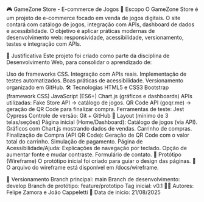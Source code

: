 🎮 GameZone Store - E-commerce de Jogos
📌 Escopo
O GameZone Store é um projeto de e-commerce focado em venda de jogos digitais.
O site contará com catálogo de jogos, integração com APIs, dashboard de dados e acessibilidade.
O objetivo é aplicar práticas modernas de desenvolvimento web: responsividade, acessibilidade, versionamento, testes e integração com APIs.

🎯 Justificativa
Este projeto foi criado como parte da disciplina de Desenvolvimento Web, para consolidar o aprendizado de:

Uso de frameworks CSS.
Integração com APIs reais.
Implementação de testes automatizados.
Boas práticas de acessibilidade.
Versionamento organizado em GitHub.
🛠️ Tecnologias
HTML5 e CSS3
Bootstrap (framework CSS)
JavaScript (ES6+)
Chart.js (gráficos e dashboards)
APIs utilizadas:
Fake Store API → catálogo de jogos.
QR Code API (goqr.me) → geração de QR Code para finalizar compra.
Ferramentas de teste:
Jest
Cypress
Controle de versão:
Git + GitHub
📱 Layout (mínimo de 3 telas/seções)
Página inicial (Home/Dashboard):
Catálogo de jogos (via API).
Gráficos com Chart.js mostrando dados de vendas.
Carrinho de compras.
Finalização de Compra (API QR Code):
Geração de QR Code com o valor total do carrinho.
Simulação de pagamento.
Página de Acessibilidade/Ajuda:
Explicações de navegação por teclado.
Opção de aumentar fonte e mudar contraste.
Formulário de contato.
📐 Protótipo (Wireframe)
O protótipo inicial foi criado para guiar o design das páginas.
📂 O arquivo do wireframe está disponível em /docs/wireframe.

📌 Versionamento
Branch principal: main
Branch de desenvolvimento: develop
Branch de protótipo: feature/prototipo
Tag inicial: v0.1
👨‍💻 Autores: Felipe Zamora e João Cappeletti 📅 Data de início: 21/08/2025
